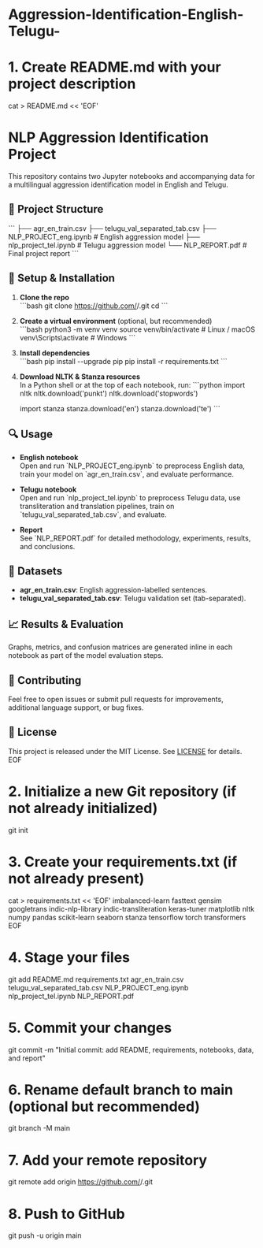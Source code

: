 # Aggression-Identification-English-Telugu-

# 1. Create README.md with your project description
cat > README.md << 'EOF'
# NLP Aggression Identification Project

This repository contains two Jupyter notebooks and accompanying data for a multilingual aggression identification model in English and Telugu.

## 📂 Project Structure

\`\`\`
├── agr_en_train.csv
├── telugu_val_separated_tab.csv
├── NLP_PROJECT_eng.ipynb       # English aggression model
├── nlp_project_tel.ipynb       # Telugu aggression model
└── NLP_REPORT.pdf              # Final project report
\`\`\`

## 🚀 Setup & Installation

1. **Clone the repo**  
   \`\`\`bash
   git clone https://github.com/<your-username>/<repo-name>.git
   cd <repo-name>
   \`\`\`

2. **Create a virtual environment** (optional, but recommended)  
   \`\`\`bash
   python3 -m venv venv
   source venv/bin/activate      # Linux / macOS
   venv\\Scripts\\activate       # Windows
   \`\`\`

3. **Install dependencies**  
   \`\`\`bash
   pip install --upgrade pip
   pip install -r requirements.txt
   \`\`\`

4. **Download NLTK & Stanza resources**  
   In a Python shell or at the top of each notebook, run:
   \`\`\`python
   import nltk
   nltk.download('punkt')
   nltk.download('stopwords')

   import stanza
   stanza.download('en')
   stanza.download('te')
   \`\`\`

## 🔍 Usage

- **English notebook**  
  Open and run \`NLP_PROJECT_eng.ipynb\` to preprocess English data, train your model on \`agr_en_train.csv\`, and evaluate performance.

- **Telugu notebook**  
  Open and run \`nlp_project_tel.ipynb\` to preprocess Telugu data, use transliteration and translation pipelines, train on \`telugu_val_separated_tab.csv\`, and evaluate.

- **Report**  
  See \`NLP_REPORT.pdf\` for detailed methodology, experiments, results, and conclusions.

## 📝 Datasets

- **agr_en_train.csv**: English aggression-labelled sentences.  
- **telugu_val_separated_tab.csv**: Telugu validation set (tab-separated).

## 📈 Results & Evaluation

Graphs, metrics, and confusion matrices are generated inline in each notebook as part of the model evaluation steps.

## 🤝 Contributing

Feel free to open issues or submit pull requests for improvements, additional language support, or bug fixes.

## 📄 License

This project is released under the MIT License. See [LICENSE](LICENSE) for details.
EOF

# 2. Initialize a new Git repository (if not already initialized)
git init

# 3. Create your requirements.txt (if not already present)
cat > requirements.txt << 'EOF'
imbalanced-learn
fasttext
gensim
googletrans
indic-nlp-library
indic-transliteration
keras-tuner
matplotlib
nltk
numpy
pandas
scikit-learn
seaborn
stanza
tensorflow
torch
transformers
EOF

# 4. Stage your files
git add README.md requirements.txt agr_en_train.csv telugu_val_separated_tab.csv NLP_PROJECT_eng.ipynb nlp_project_tel.ipynb NLP_REPORT.pdf

# 5. Commit your changes
git commit -m "Initial commit: add README, requirements, notebooks, data, and report"

# 6. Rename default branch to main (optional but recommended)
git branch -M main

# 7. Add your remote repository
git remote add origin https://github.com/<your-username>/<repo-name>.git

# 8. Push to GitHub
git push -u origin main

